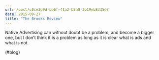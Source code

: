 ```yaml
---
url: /post/c0ce3d9d-bb6f-41a2-b5a0-3b19eb8335e7
date: 2015-09-27
title: "The Brooks Review"
---
```


Native Advertising can without doubt be a problem, and become a bigger one, but I don&#8217;t think it is a problem as long as it is clear what is ads and what is not.



(#blog)
